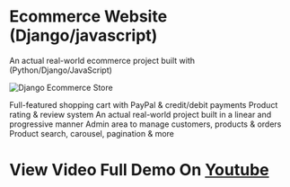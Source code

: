 # Ecommerce Website (Django/javascript)
An actual real-world ecommerce project built with (Python/Django/JavaScript)

![Django Ecommerce Store](https://github.com/omarreda22/Django-eCommerce-Store/blob/main/core/static/img/e_shop.PNG)

Full-featured shopping cart with PayPal & credit/debit payments
Product rating & review system
An actual real-world project built in a linear and progressive manner
Admin area to manage customers, products & orders
Product search, carousel, pagination & more

# View Video Full Demo On [Youtube](https://www.youtube.com/watch?v=lwWEabH0-lY)


